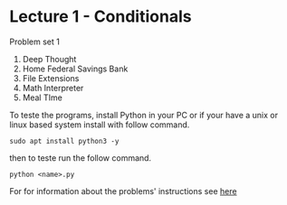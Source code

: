 # Lecture 1 -  Conditionals

Problem set 1
1. Deep Thought
2. Home Federal Savings Bank
3. File Extensions
4. Math Interpreter
5. Meal TIme

To teste the programs, install Python in your PC or if your have a unix or linux based system install with follow command.

~~~
sudo apt install python3 -y
~~~

then to teste run the follow command.

~~~
python <name>.py
~~~

For for information about the problems' instructions see [here](https://cs50.harvard.edu/python/2022/psets/1)